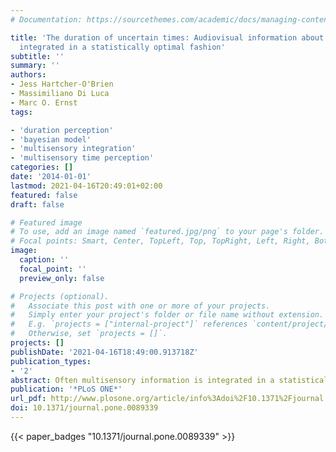 ```yaml
---
# Documentation: https://sourcethemes.com/academic/docs/managing-content/

title: 'The duration of uncertain times: Audiovisual information about intervals is
  integrated in a statistically optimal fashion'
subtitle: ''
summary: ''
authors:
- Jess Hartcher-O'Brien
- Massimiliano Di Luca
- Marc O. Ernst
tags:

- 'duration perception'
- 'bayesian model'
- 'multisensory integration'
- 'multisensory time perception'
categories: []
date: '2014-01-01'
lastmod: 2021-04-16T20:49:01+02:00
featured: false
draft: false

# Featured image
# To use, add an image named `featured.jpg/png` to your page's folder.
# Focal points: Smart, Center, TopLeft, Top, TopRight, Left, Right, BottomLeft, Bottom, BottomRight.
image:
  caption: ''
  focal_point: ''
  preview_only: false

# Projects (optional).
#   Associate this post with one or more of your projects.
#   Simply enter your project's folder or file name without extension.
#   E.g. `projects = ["internal-project"]` references `content/project/deep-learning/index.md`.
#   Otherwise, set `projects = []`.
projects: []
publishDate: '2021-04-16T18:49:00.913718Z'
publication_types:
- '2'
abstract: Often multisensory information is integrated in a statistically optimal fashion where each sensory source is weighted according to its precision. This integration scheme isstatistically optimal because it theoretically results in unbiased perceptual estimates with the highest precisionpossible. There is a current lack of consensus about how the nervous system processes multiple sensory cues to elapsed time. In order to shed light upon this, we adopt a computational approach to pinpoint the integration strategy underlying duration estimationof audio/visual stimuli. One of the assumptions of our computational approach is that the multisensory signals redundantly specify the same stimulus property. Our results clearly show that despite claims to the contrary, perceived duration is the result of an optimal weighting process, similar to that adopted for estimates of space. That is, participants weight the audio and visual information to arrive at the most precise, single duration estimate possible. The work also disentangles how different integration strategies - i.e. consideringthe time of onset/offset ofsignals - might alter the final estimate. As such we provide the first concrete evidence of an optimal integration strategy in human duration estimates.
publication: '*PLoS ONE*'
url_pdf: http://www.plosone.org/article/info%3Adoi%2F10.1371%2Fjournal.pone.0089339
doi: 10.1371/journal.pone.0089339
---
```


{{< paper_badges "10.1371/journal.pone.0089339" >}}
